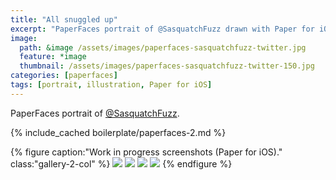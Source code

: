```yaml
---
title: "All snuggled up"
excerpt: "PaperFaces portrait of @SasquatchFuzz drawn with Paper for iOS on an iPad."
image: 
  path: &image /assets/images/paperfaces-sasquatchfuzz-twitter.jpg 
  feature: *image
  thumbnail: /assets/images/paperfaces-sasquatchfuzz-twitter-150.jpg
categories: [paperfaces]
tags: [portrait, illustration, Paper for iOS]
---
```


PaperFaces portrait of [@SasquatchFuzz](https://twitter.com/SasquatchFuzz).

{% include_cached boilerplate/paperfaces-2.md %}

{% figure caption:"Work in progress screenshots (Paper for iOS)." class:"gallery-2-col" %}
[![](/assets/images/paperfaces-sasquatchfuzz-process-1-600.jpg)](/assets/images/paperfaces-sasquatchfuzz-process-1-lg.jpg)
[![](/assets/images/paperfaces-sasquatchfuzz-process-2-600.jpg)](/assets/images/paperfaces-sasquatchfuzz-process-2-lg.jpg)
[![](/assets/images/paperfaces-sasquatchfuzz-process-3-600.jpg)](/assets/images/paperfaces-sasquatchfuzz-process-3-lg.jpg)
[![](/assets/images/paperfaces-sasquatchfuzz-process-4-600.jpg)](/assets/images/paperfaces-sasquatchfuzz-process-4-lg.jpg)
{% endfigure %}

